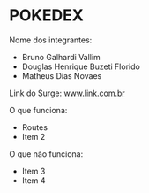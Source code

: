 # POKEDEX

Nome dos integrantes: 
- Bruno Galhardi Vallim
- Douglas Henrique Buzeti Florido
- Matheus Dias Novaes

Link do Surge: www.link.com.br

O que funciona:
- Routes
- Item 2

O que não funciona: 
- Item 3
- Item 4
